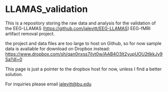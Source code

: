 # LLAMAS_validation
This is a repository storing the raw data and analysis for the validation of the EEG-LLAMAS (https://github.com/jalevitt/EEG-LLAMAS) EEG-fMRI artifact removal project.

the project and data files are too large to host on Github, so for now sample data is avaliable for download on Dropbox instead: https://www.dropbox.com/sh/qan0nxss7ilvt0w/AAB4O3lt2yupUOU2tIkkJy9Sa?dl=0

This page is just a pointer to the dropbox host for now, unless I find a better solution.

For inquiries please email jalevitt@bu.edu
